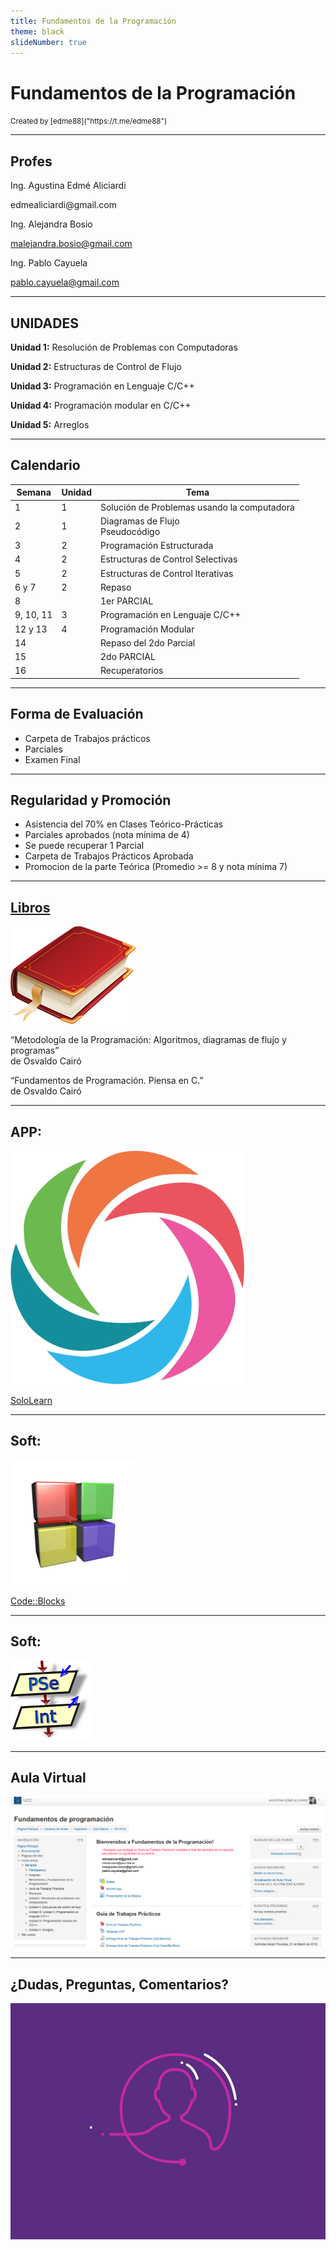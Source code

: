```yaml
---
title: Fundamentos de la Programación
theme: black
slideNumber: true
---
```


# Fundamentos de la Programación
<small>
Created by <i class="fab fa-telegram"></i>
[edme88]("https://t.me/edme88")
</small>

---
## Profes
Ing. Agustina Edmé Aliciardi

&#101;&#100;&#109;&#101;&#97;&#108;&#105;&#99;&#105;&#97;&#114;&#100;&#105;&#64;&#103;&#109;&#97;&#105;&#108;&#46;&#99;&#111;&#109;

Ing. Alejandra Bosio 

malejandra.bosio@gmail.com

Ing. Pablo Cayuela

pablo.cayuela@gmail.com

---
## UNIDADES
**Unidad 1:** Resolución de Problemas con Computadoras

**Unidad 2:** Estructuras de Control de Flujo

**Unidad 3:** Programación en Lenguaje C/C++

**Unidad 4:** Programación modular en C/C++

**Unidad 5:** Arreglos

---
## Calendario
<!-- .slide: style="font-size: 0.5em" -->
| Semana | Unidad | Tema |
|--------|--------|------|
| 1 | 1 | Solución de Problemas usando la computadora |
| 2 | 1 | Diagramas de Flujo <br> Pseudocódigo |
| 3 | 2 | Programación Estructurada |
| 4 | 2 | Estructuras de Control Selectivas |
| 5 | 2 | Estructuras de Control Iterativas |
| 6 y 7 | 2 | Repaso |
| 8 |  | 1er PARCIAL |
| 9, 10, 11 | 3 | Programación en Lenguaje C/C++ |
| 12 y 13 | 4 | Programación Modular |
| 14 |  | Repaso del 2do Parcial |
| 15 |  | 2do PARCIAL |
| 16 |  | Recuperatorios |

---
## Forma de Evaluación
* Carpeta de Trabajos prácticos
* Parciales
* Examen Final

---
## Regularidad y Promoción
* Asistencia del 70% en Clases Teórico-Prácticas
* Parciales aprobados (nota mínima de 4)
* Se puede recuperar 1 Parcial
* Carpeta de Trabajos Prácticos Aprobada
* Promocion de la parte Teórica (Promedio >= 8 y nota mínima 7)

---
## [Libros](https://docs.google.com/forms/d/e/1FAIpQLSezpBBGuPAQHOfKVR-zgtZ4nlKHFDRS-L4u4JSzuaB6h1MzuQ/viewform)

![Libro](images/book.png)

“Metodología de la Programación: Algoritmos, diagramas de flujo y programas” <br>
de Osvaldo Cairó
    
“Fundamentos de Programación. Piensa en C.” <br>
de Osvaldo Cairó
    
---
## APP:
[![soloLearn](images/soloLearn.png)](https://play.google.com/store/apps/details?id=com.sololearn&hl=es_419)

[SoloLearn](https://play.google.com/store/apps/details?id=com.sololearn&hl=es_419)
    
---
## Soft:
[![codeBlocks](images/codeBlocks.png)](http://www.codeblocks.org)

[Code::Blocks](http://www.codeblocks.org)

---
## Soft:
[![PseInt](images/pseint.png)](http://pseint.sourceforge.net/)

---
## Aula Virtual
[![Campus Virtual](images/presentacion/CampusVirtual.png)](https://campusvirtual.ucc.edu.ar/course/view.php?id=1545)

---
## ¿Dudas, Preguntas, Comentarios?
![DUDAS](images/pregunta.gif)